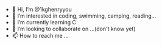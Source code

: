 - 👋 Hi, I’m @1kghenryyou
- 👀 I’m interested in coding, swimming, camping, reading...
- 🌱 I’m currently learning C
- 💞️ I’m looking to collaborate on ...(don't know yet)
- 📫 How to reach me ...

<!---
1kghenryyou/1kghenryyou is a ✨ special ✨ repository because its `README.md` (this file) appears on your GitHub profile.
You can click the Preview link to take a look at your changes.
--->
